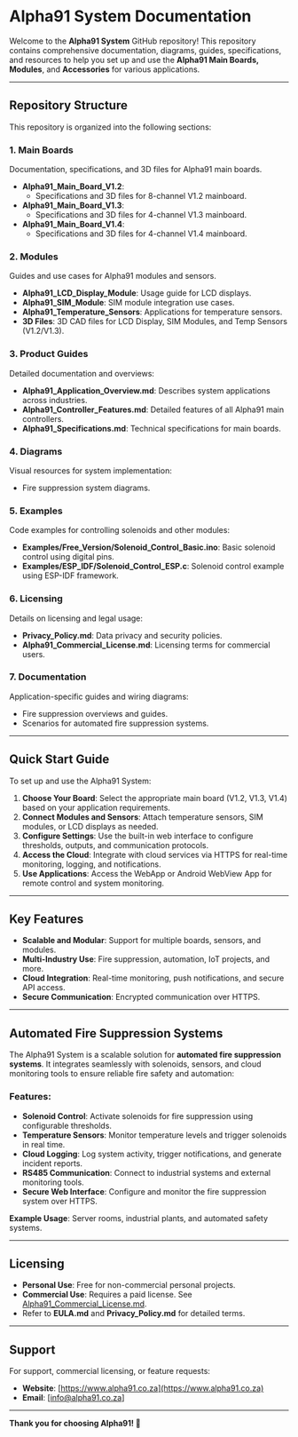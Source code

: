 # **Alpha91 System Documentation**

Welcome to the **Alpha91 System** GitHub repository! This repository contains comprehensive documentation, diagrams, guides, specifications, and resources to help you set up and use the **Alpha91 Main Boards, Modules**, and **Accessories** for various applications.

---

## **Repository Structure**

This repository is organized into the following sections:

### **1. Main Boards**
Documentation, specifications, and 3D files for Alpha91 main boards.
- **Alpha91_Main_Board_V1.2**:  
   - Specifications and 3D files for 8-channel V1.2 mainboard.  
- **Alpha91_Main_Board_V1.3**:  
   - Specifications and 3D files for 4-channel V1.3 mainboard.  
- **Alpha91_Main_Board_V1.4**:  
   - Specifications and 3D files for 4-channel V1.4 mainboard.  

### **2. Modules**
Guides and use cases for Alpha91 modules and sensors.
- **Alpha91_LCD_Display_Module**: Usage guide for LCD displays.  
- **Alpha91_SIM_Module**: SIM module integration use cases.  
- **Alpha91_Temperature_Sensors**: Applications for temperature sensors.  
- **3D Files**: 3D CAD files for LCD Display, SIM Modules, and Temp Sensors (V1.2/V1.3).  

### **3. Product Guides**
Detailed documentation and overviews:
- **Alpha91_Application_Overview.md**: Describes system applications across industries.  
- **Alpha91_Controller_Features.md**: Detailed features of all Alpha91 main controllers.  
- **Alpha91_Specifications.md**: Technical specifications for main boards.  

### **4. Diagrams**
Visual resources for system implementation:
- Fire suppression system diagrams.  

### **5. Examples**
Code examples for controlling solenoids and other modules:
- **Examples/Free_Version/Solenoid_Control_Basic.ino**: Basic solenoid control using digital pins.
- **Examples/ESP_IDF/Solenoid_Control_ESP.c**: Solenoid control example using ESP-IDF framework.

### **6. Licensing**
Details on licensing and legal usage:
- **Privacy_Policy.md**: Data privacy and security policies.  
- **Alpha91_Commercial_License.md**: Licensing terms for commercial users.  

### **7. Documentation**
Application-specific guides and wiring diagrams:
- Fire suppression overviews and guides.  
- Scenarios for automated fire suppression systems.  

---

## **Quick Start Guide**
To set up and use the Alpha91 System:
1. **Choose Your Board**: Select the appropriate main board (V1.2, V1.3, V1.4) based on your application requirements.
2. **Connect Modules and Sensors**: Attach temperature sensors, SIM modules, or LCD displays as needed.
3. **Configure Settings**: Use the built-in web interface to configure thresholds, outputs, and communication protocols.
4. **Access the Cloud**: Integrate with cloud services via HTTPS for real-time monitoring, logging, and notifications.
5. **Use Applications**: Access the WebApp or Android WebView App for remote control and system monitoring.

---

## **Key Features**
- **Scalable and Modular**: Support for multiple boards, sensors, and modules.  
- **Multi-Industry Use**: Fire suppression, automation, IoT projects, and more.  
- **Cloud Integration**: Real-time monitoring, push notifications, and secure API access.  
- **Secure Communication**: Encrypted communication over HTTPS.  

---

## **Automated Fire Suppression Systems**
The Alpha91 System is a scalable solution for **automated fire suppression systems**. It integrates seamlessly with solenoids, sensors, and cloud monitoring tools to ensure reliable fire safety and automation:

### **Features**:
- **Solenoid Control**: Activate solenoids for fire suppression using configurable thresholds.
- **Temperature Sensors**: Monitor temperature levels and trigger solenoids in real time.
- **Cloud Logging**: Log system activity, trigger notifications, and generate incident reports.
- **RS485 Communication**: Connect to industrial systems and external monitoring tools.
- **Secure Web Interface**: Configure and monitor the fire suppression system over HTTPS.

**Example Usage**: Server rooms, industrial plants, and automated safety systems.

---

## **Licensing**
- **Personal Use**: Free for non-commercial personal projects.  
- **Commercial Use**: Requires a paid license. See [Alpha91_Commercial_License.md](./Licensing/Alpha91_Commercial_License.md).  
- Refer to **EULA.md** and **Privacy_Policy.md** for detailed terms.  

---

## **Support**
For support, commercial licensing, or feature requests:
- **Website**: [https://www.alpha91.co.za](https://www.alpha91.co.za)  
- **Email**: [info@alpha91.co.za]  

---

**Thank you for choosing Alpha91! 🚀**
